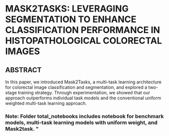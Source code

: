 # MASK2TASKS: LEVERAGING SEGMENTATION TO ENHANCE CLASSIFICATION PERFORMANCE IN HISTOPATHOLOGICAL COLORECTAL IMAGES

## ABSTRACT
In this paper, we introduced Mask2Tasks, a multi-task learning architecture for colorectal image classification and segmentation, and explored a two-stage training strategy. Through experimentation, we showed that our approach outperforms individual task models and the conventional uniform weighted multi-task learning approach.

### Note: Folder total_notebooks includes notebook for benchmark models, multi-task learning models with uniform weight, and Mask2task. "
